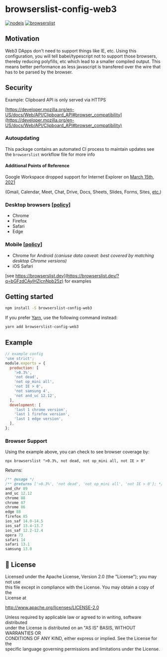 # browserslist-config-web3

[![nodejs](https://github.com/sambacha/browserslist-config-web3/actions/workflows/nodejs.yml/badge.svg)](https://github.com/sambacha/browserslist-config-web3/actions/workflows/nodejs.yml) [![browserslist](https://github.com/sambacha/browserslist-config-web3/actions/workflows/browserslist.yml/badge.svg)](https://github.com/sambacha/browserslist-config-web3/actions/workflows/browserslist.yml)

## Motivation

Web3 DApps don't need to support things like IE, etc. Using this configuration, you will tell babel/typescript not to support those browsers, thereby reducing polyfills, etc which lead to a smaller compiled output. This means better performance as less javascript is transfered over the wire that has to be parsed by the browser.

## Security

Example: Clipboard API is only served via HTTPS 

[https://developer.mozilla.org/en-US/docs/Web/API/Clipboard_API#browser_compatibility](https://developer.mozilla.org/en-US/docs/Web/API/Clipboard_API#browser_compatibility)

### Autoupdating

This package contains an automated CI process to maintain updates  see the `browserslist` workflow file for more info

#### Additional Points of Reference 



Google Workspace dropped support for Internet Explorer on [March 15th, 2021](https://workspaceupdates.googleblog.com/2021/02/reminder-ending-support-for-ie11-for.html)

(Gmail, Calendar, Meet, Chat, Drive, Docs, Sheets, Slides, Forms, Sites, [etc.](https://workspace.google.com))

### Desktop browsers [[policy](https://support.google.com/a/answer/33864)]

- Chrome
- Firefox
- Safari
- Edge

### Mobile [[policy](https://support.google.com/a/answer/6288871)]

- Chrome for Android _(caniuse data caveat: best covered by matching desktop Chrome versions)_
- iOS Safari

[see https://browserslist.dev](https://browserslist.dev/?q=bGFzdCAyIHZlcnNpb25z) for examples

## Getting started

```bash
npm install -S browserslist-config-web3
```

If you prefer [Yarn](https://yarnpkg.com/en/), use the following command
instead:

```bash
yarn add browserslist-config-web3
```

## Example

```javascript
// example config
'use strict';
module.exports = {
  production: [
    '>0.3%',
    'not dead',
    'not op_mini all',
    'not IE > 0',
    'not samsung 4',
    'not and_uc 12.12',
  ],
  development: [
    'last 1 chrome version',
    'last 1 firefox version',
    'last 1 edge version',
  ],
};
```

### Browser Support

Using the example above, you can check to see browser coverage by:
```shell
npx browserslist ">0.3%, not dead, not op_mini all, not IE > 0"
```
Returns:

```javascript
/** @usage */
/** @returns ['>0.3%', 'not dead', 'not op_mini all', 'not IE > 0']; */
and_chr 89
and_uc 12.12
chrome 88
chrome 87
chrome 86
edge 88
firefox 85
ios_saf 14.0-14.5
ios_saf 13.4-13.7
ios_saf 12.2-12.4
opera 73
safari 14
safari 13.1
samsung 13.0
```

## 📝 License

Licensed under the Apache License, Version 2.0 (the "License"); you may not use   
this file except in compliance with the License. You may obtain a copy of the   
License at   
   
http://www.apache.org/licenses/LICENSE-2.0   
   
Unless required by applicable law or agreed to in writing, software distributed   
under the License is distributed on an "AS IS" BASIS, WITHOUT WARRANTIES OR   
CONDITIONS OF ANY KIND, either express or implied. See the License for the   
specific language governing permissions and limitations under the License.   
   
